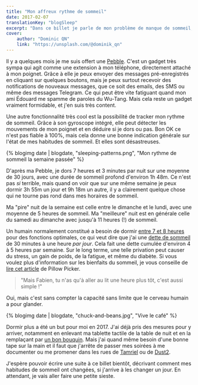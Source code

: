 ```yaml
---
title: "Mon affreux rythme de sommeil"
date: 2017-02-07
translationKey: "blogSleep"
excerpt: "Dans ce billet je parle de mon problème de manque de sommeil, et ce que j'ai commencé à faire pour essayer de le vaincre."
cover:
    author: "Dominic QN"
    link: "https://unsplash.com/@dominik_qn"
---
```

Il y a quelques mois je me suis offert une [Pebble](https://www.pebble.com/). C'est un gadget très sympa qui agit comme une extension à mon téléphone, directement attaché à mon poignet. Grâce à elle je peux envoyer des messages pré-enregistrés en cliquant sur quelques boutons, mais je peux surtout recevoir des notifications de nouveaux messages, que ce soit des emails, des SMS ou même des messages Telegram. Ce qui peut être vite fatiguant quand mon ami Édouard me spamme de paroles du Wu-Tang. Mais cela reste un gadget vraiment formidable, et j'en suis très content.

Une autre fonctionnalité très cool est la possibilité de tracker mon rythme de sommeil. Grâce à son gyroscope intégré, elle peut détecter les mouvements de mon poignet et en déduire si je dors ou pas. Bon OK ce n'est pas fiable à 100%, mais cela donne une bonne indication générale sur l'état de mes habitudes de sommeil. Et elles sont désastreuses.

{% blogimg date | blogdate, "sleeping-patterns.png", "Mon rythme de sommeil la semaine passée" %}

D'après ma Pebble, je dors 7 heures et 3 minutes par nuit sur une moyenne de 30 jours, avec une durée de sommeil profond d'environ 1h 48m. Ce n'est pas *si* terrible, mais quand on voir que sur une même semaine je peux dormir 3h 55m un jour et 9h 18m un autre, il y a clairement quelque chose qui ne tourne pas rond dans mes horaires de sommeil.

Ma "pire" nuit de la semaine est celle entre le dimanche et le lundi, avec une moyenne de 5 heures de sommeil. Ma "meilleure" nuit est en générale celle du samedi au dimanche avec jusqu'à 11 heures (!) de sommeil.

Un humain normalement constitué a besoin de dormir [entre 7 et 8 heures](https://sleepfoundation.org/sites/default/files/SleepTimeRecommendations012615%5B1%5D-page-001_0.jpg) pour des fonctions optimales, ce qui veut dire que j'ai une [dette de sommeil](http://www.health.harvard.edu/staying-healthy/repaying-your-sleep-debt) de 30 minutes à une heure *par jour*. Cela fait une dette cumulée d'environ 4 à 5 heures par semaine. Sur le long terme, une telle privation peut causer du stress, un gain de poids, de la fatigue, et même du diabète. Si vous voulez plus d'information sur les bienfaits du sommeil, je vous conseille de [lire cet article](https://pillowpicker.com/health-wellbeing/benefits-of-sleep/) de Pillow Picker.

> "Mais Fabien, tu n'as qu'à aller au lit une heure plus tôt, c'est aussi simple !"

Oui, mais c'est sans compter la capacité sans limite que le cerveau humain a pour glander.

{% blogimg date | blogdate, "chuck-and-beans.jpg", "Vive le café" %}

Dormir plus a été un but pour moi en 2017. J'ai déjà pris des mesures pour y arriver, notamment en enlevant ma tablette tactile de la table de nuit et en la remplaçant par [un bon bouquin](https://www.amazon.com/dp/1421586207/). Mais j'ai quand même besoin d'une bonne tape sur la main et il faut que j'arrête de passer mes soirées à me documenter ou me promener dans les rues de [Tamriel](https://en.wikipedia.org/wiki/The_Elder_Scrolls_V:_Skyrim) ou de [Dust2](https://en.wikipedia.org/wiki/Counter-Strike:_Global_Offensive).

J'espère pouvoir écrire une suite à ce billet bientôt, décrivant comment mes habitudes de sommeil ont changées, si j'arrive à les changer un jour. En attendant, je vais aller faire une petite sieste.
